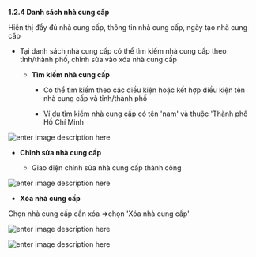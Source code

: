


**1.2.4	Danh sách nhà cung cấp**

Hiển thị đầy đủ nhà cung cấp, thông tin nhà cung cấp, ngày tạo nhà cung cấp

- Tại danh sách nhà cung cấp có thể tìm kiếm nhà cung cấp theo tỉnh/thành phố, chỉnh sửa vào xóa nhà cung cấp

  + **Tìm kiếm nhà cung cấp**
  
    - Có thể tìm kiếm theo các điều kiện hoặc kết hợp điều kiện tên nhà cung cấp và tỉnh/thành phố
    
    -  Ví dụ tìm kiếm nhà cung cấp có tên 'nam' và thuộc 'Thành phố Hồ Chí Minh
     
![enter image description here](https://static8.muarecdn.com/original/muare/images/2021/09/22/6086691_screenshot-53.png)

  + **Chỉnh sửa nhà cung cấp**

     - Giao diện chỉnh sửa nhà cung cấp thành công
     
![enter image description here](https://static8.muarecdn.com/original/muare/images/2021/09/22/6086692_screenshot-55.png)
     
+ **Xóa nhà cung cấp**

Chọn nhà cung cấp cần xóa =>chọn  'Xóa nhà cung cấp'

![enter image description here](https://static8.muarecdn.com/original/muare/images/2021/09/22/6086689_screenshot-51.png)

![enter image description here](https://static8.muarecdn.com/original/muare/images/2021/04/08/5908309_screenshot-108.png)





